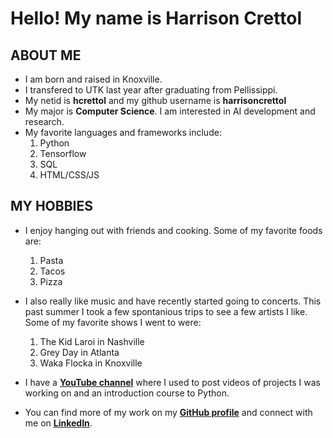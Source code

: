 # Hello! My name is Harrison Crettol

## ABOUT ME
* I am born and raised in Knoxville.
* I transfered to UTK last year after graduating from Pellissippi. 
* My netid is **hcrettol** and my github username is **harrisoncrettol**
* My major is **Computer Science**. I am interested in AI development and research.
* My favorite languages and frameworks include:
    1. Python
    2. Tensorflow
    3. SQL
    4. HTML/CSS/JS

## MY HOBBIES
* I enjoy hanging out with friends and cooking. Some of my favorite foods are:
    1. Pasta
    2. Tacos
    3. Pizza

* I also really like music and have recently started going to concerts. This past summer I took a few spontanious trips to see a few artists I like. Some of my favorite shows I went to were: 
    1. The Kid Laroi in Nashville
    2. Grey Day in Atlanta
    3. Waka Flocka in Knoxville

* I have a [**YouTube channel**](https://www.youtube.com/@harrisoncrettol) where I used to post videos of projects I was working on and an introduction course to Python.
* You can find more of my work on my [**GitHub profile**](https://github.com/harrisoncrettol) and connect with me on [**LinkedIn**](https://www.linkedin.com/in/harrisoncrettol).
